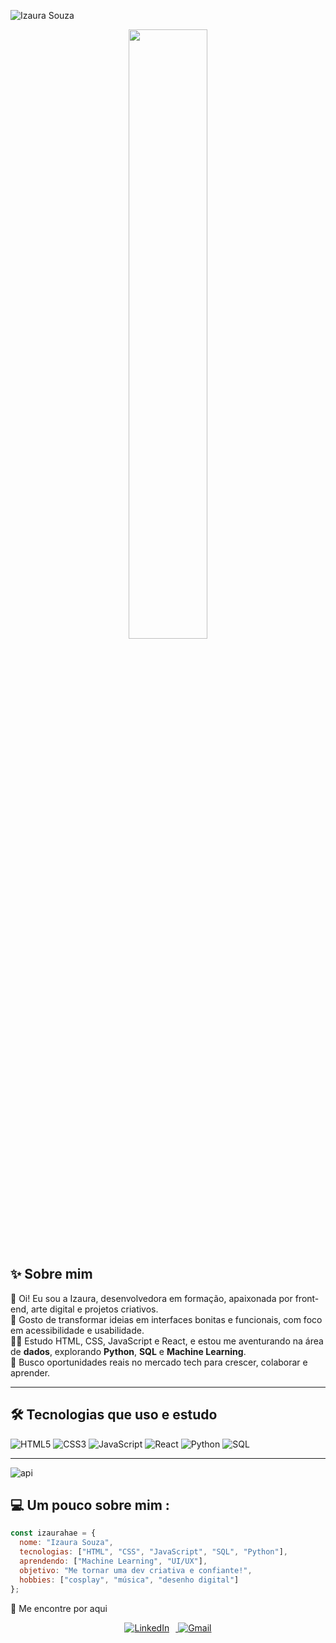 ![Izaura Souza](https://img.shields.io/badge/Izaura%20Souza-%F0%9F%92%96-ff69b4?style=for-the-badge)

<p align="center">
  <img src="https://i.pinimg.com/736x/93/78/79/937879a98e240e033631459f2975df2f.jpg" width="50%" />
</p>

## ✨ Sobre mim

🌸 Oi! Eu sou a Izaura, desenvolvedora em formação, apaixonada por front-end, arte digital e projetos criativos.  
🎨 Gosto de transformar ideias em interfaces bonitas e funcionais, com foco em acessibilidade e usabilidade.  
👩‍💻 Estudo HTML, CSS, JavaScript e React, e estou me aventurando na área de **dados**, explorando **Python**, **SQL** e **Machine Learning**.  
💼 Busco oportunidades reais no mercado tech para crescer, colaborar e aprender.

---

## 🛠️ Tecnologias que uso e estudo

![HTML5](https://img.shields.io/badge/HTML-E34F26?style=flat&logo=html5&logoColor=fff)
![CSS3](https://img.shields.io/badge/CSS-1572B6?style=flat&logo=css3&logoColor=fff)
![JavaScript](https://img.shields.io/badge/JavaScript-F7DF1E?style=flat&logo=javascript&logoColor=000)
![React](https://img.shields.io/badge/React-61DAFB?style=flat&logo=react&logoColor=000)
![Python](https://img.shields.io/badge/Python-3776AB?style=flat&logo=python&logoColor=fff)
![SQL](https://img.shields.io/badge/SQL-4479A1?style=flat&logo=mysql&logoColor=fff)

---

![api](https://github.com/user-attachments/assets/f9c0761e-01c4-4f5c-8225-d2326897c2ce)

## 💻 Um pouco sobre mim :

```js
const izaurahae = {
  nome: "Izaura Souza",
  tecnologias: ["HTML", "CSS", "JavaScript", "SQL", "Python"],
  aprendendo: ["Machine Learning", "UI/UX"],
  objetivo: "Me tornar uma dev criativa e confiante!",
  hobbies: ["cosplay", "música", "desenho digital"]
};
````
💌 Me encontre por aqui
<div align="center">
  <!-- Ícone do LinkedIn -->
  <a href="https://www.linkedin.com/in/izaura-souza/" target="_blank">
    <img src="https://img.icons8.com/color/48/ff69b4/linkedin.png" alt="LinkedIn" style="margin-right: 10px;" />
  </a>
  
  <!-- Ícone do Gmail -->
  <a href="mailto:izauraav3@gmail.com">
    <img src="https://img.icons8.com/color/48/ff69b4/gmail-new.png" alt="Gmail" />
  </a>
</div>
